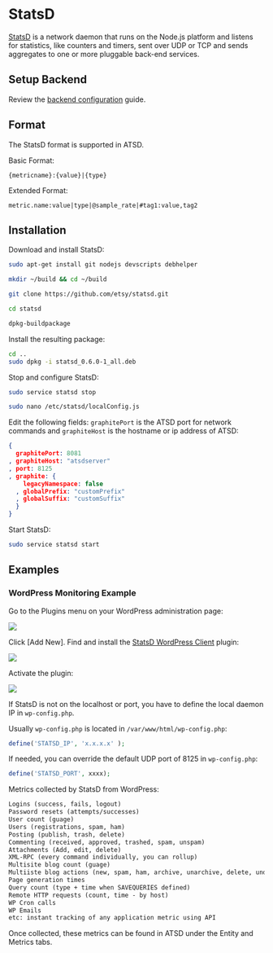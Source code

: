 # StatsD

[StatsD](https://github.com/etsy/statsd) is a network daemon that runs on the Node.js platform and listens for statistics, like counters and timers, sent over UDP or TCP and sends aggregates to one or more pluggable back-end services.

## Setup Backend

Review the [backend configuration](statsd-backend.md) guide.

## Format

The StatsD format is supported in ATSD.

Basic Format:

```ls
{metricname}:{value}|{type}
```

Extended Format:

```ls
metric.name:value|type|@sample_rate|#tag1:value,tag2
```

## Installation

Download and install StatsD:

```sh
sudo apt-get install git nodejs devscripts debhelper
```

```sh
mkdir ~/build && cd ~/build
```

```sh
git clone https://github.com/etsy/statsd.git
```

```sh
cd statsd
```

```sh
dpkg-buildpackage
```

Install the resulting package:

```sh
cd ..
sudo dpkg -i statsd_0.6.0-1_all.deb
```

Stop and configure StatsD:

```sh
sudo service statsd stop
```

```sh
sudo nano /etc/statsd/localConfig.js
```

Edit the following fields: `graphitePort` is the ATSD port for network commands and `graphiteHost` is the hostname or ip address of ATSD:

```json
{
  graphitePort: 8081
, graphiteHost: "atsdserver"
, port: 8125
, graphite: {
    legacyNamespace: false
  , globalPrefix: "customPrefix"
  , globalSuffix: "customSuffix"
  }
}
```

Start StatsD:

```sh
sudo service statsd start
```

## Examples

### WordPress Monitoring Example

Go to the Plugins menu on your WordPress administration page:

![](./resources/plugins_menu.png)

Click [Add New]. Find and install the [StatsD WordPress Client](https://wordpress.org/plugins/statsd/) plugin:

![](./resources/statsd_plugin1.png)

Activate the plugin:

![](./resources/activate_plugin.png)

If StatsD is not on the localhost or port, you have to define the local daemon IP in `wp-config.php`.

Usually `wp-config.php` is located in `/var/www/html/wp-config.php`:

```php
define('STATSD_IP', 'x.x.x.x' );
```

If needed, you can override the default UDP port of 8125 in `wp-config.php`:

```php
define('STATSD_PORT', xxxx);
```

Metrics collected by StatsD from WordPress:

```txt
Logins (success, fails, logout)
Password resets (attempts/successes)
User count (guage)
Users (registrations, spam, ham)
Posting (publish, trash, delete)
Commenting (received, approved, trashed, spam, unspam)
Attachments (Add, edit, delete)
XML-RPC (every command individually, you can rollup)
Multisite blog count (guage)
Multiiste blog actions (new, spam, ham, archive, unarchive, delete, undelete)
Page generation times
Query count (type + time when SAVEQUERIES defined)
Remote HTTP requests (count, time - by host)
WP Cron calls
WP Emails
etc: instant tracking of any application metric using API
```

Once collected, these metrics can be found in ATSD under the Entity and Metrics tabs.
